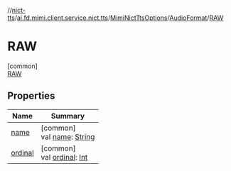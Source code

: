 //[nict-tts](../../../../../index.md)/[ai.fd.mimi.client.service.nict.tts](../../../index.md)/[MimiNictTtsOptions](../../index.md)/[AudioFormat](../index.md)/[RAW](index.md)

# RAW

[common]\
[RAW](index.md)

## Properties

| Name | Summary |
|---|---|
| [name](../../-gender/-u-n-k-n-o-w-n/index.md#-372974862%2FProperties%2F780352369) | [common]<br>val [name](../../-gender/-u-n-k-n-o-w-n/index.md#-372974862%2FProperties%2F780352369): [String](https://kotlinlang.org/api/core/kotlin-stdlib/kotlin/-string/index.html) |
| [ordinal](../../-gender/-u-n-k-n-o-w-n/index.md#-739389684%2FProperties%2F780352369) | [common]<br>val [ordinal](../../-gender/-u-n-k-n-o-w-n/index.md#-739389684%2FProperties%2F780352369): [Int](https://kotlinlang.org/api/core/kotlin-stdlib/kotlin/-int/index.html) |
